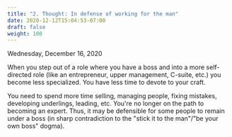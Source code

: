 ```yaml
---
title: "2. Thought: In defense of working for the man"
date: 2020-12-12T15:04:53-07:00
draft: false
weight: 100
---
```


Wednesday, December 16, 2020

When you step out of a role where you have a boss and into a more self-directed role (like an entrepreneur, upper management, C-suite, etc.) you become less specialized. You have less time to devote to your craft. 

You need to spend more time selling, managing people, fixing mistakes, developing underlings, leading, etc. You're no longer on the path to becoming an expert. Thus, it may be defensible for some people to remain under a boss (in sharp contradiction to the "stick it to the man"/"be your own boss" dogma).